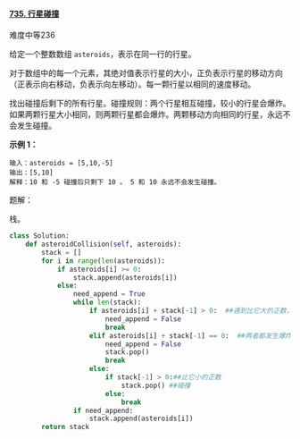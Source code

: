 #### [735. 行星碰撞](https://leetcode.cn/problems/asteroid-collision/)

难度中等236

给定一个整数数组 `asteroids`，表示在同一行的行星。

对于数组中的每一个元素，其绝对值表示行星的大小，正负表示行星的移动方向（正表示向右移动，负表示向左移动）。每一颗行星以相同的速度移动。

找出碰撞后剩下的所有行星。碰撞规则：两个行星相互碰撞，较小的行星会爆炸。如果两颗行星大小相同，则两颗行星都会爆炸。两颗移动方向相同的行星，永远不会发生碰撞。

 

**示例 1：**

```
输入：asteroids = [5,10,-5]
输出：[5,10]
解释：10 和 -5 碰撞后只剩下 10 。 5 和 10 永远不会发生碰撞。
```



题解：

栈。

```python
class Solution:
    def asteroidCollision(self, asteroids):
        stack = []
        for i in range(len(asteroids)):
            if asteroids[i] >= 0:
                stack.append(asteroids[i])
            else:
                need_append = True
                while len(stack):
                    if asteroids[i] + stack[-1] > 0:  ##遇到比它大的正数，那么保留原来的正数即可
                        need_append = False
                        break
                    elif asteroids[i] + stack[-1] == 0:  ##两者都发生爆炸
                        need_append = False
                        stack.pop()
                        break
                    else:
                        if stack[-1] > 0:##比它小的正数
                            stack.pop() ##碰撞
                        else:
                            break
                if need_append:
                    stack.append(asteroids[i])
        return stack
```

